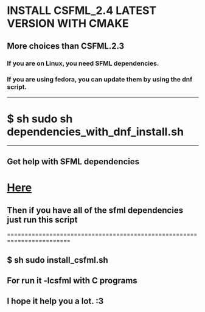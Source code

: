 

# INSTALL CSFML_2.4 LATEST VERSION WITH CMAKE
## More choices than CSFML.2.3





### If you are on Linux, you need SFML dependencies.
### If you are using fedora, you can update them by using the dnf script.
-------------------------------------------------------------------------
# $ sh sudo sh dependencies_with_dnf_install.sh
-------------------------------------------------------------------------

## Get help with SFML dependencies

# [Here](https://github.com/eXpl0it3r/SFML-dependencies)


## Then if you have all of the sfml dependencies just run this script
========================================================================

## $ sh sudo install_csfml.sh


## For run it -lcsfml with C programs


## I hope it help you a lot. :3


